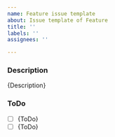 ```yaml
---
name: Feature issue template
about: Issue template of Feature
title: ''
labels: ''
assignees: ''

---
```


### Description
{Description}


### ToDo
- [ ] {ToDo}
- [ ] {ToDo}
